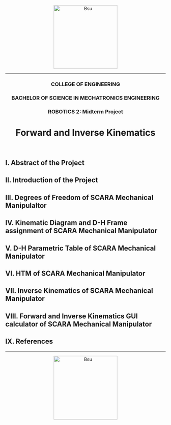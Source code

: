 <p align="center">
  <img src=https://github.com/limwelwel/PYTHON-PROGRAMS/blob/3078971571d8ab959cb3e9882e7a0265d9947afc/bsu%20header.png alt=Bsu style="height: 200px;">
  <hr>
<h3 align="center">COLLEGE OF ENGINEERING</h3>
<h3 align="center">BACHELOR OF SCIENCE IN MECHATRONICS ENGINEERING</h3>
<h3 align="center">ROBOTICS 2: Midterm Project</h3>
<h1 align="center"> Forward and Inverse Kinematics </h1> 
<br>

## I. Abstract of the Project

## II. Introduction of the Project

## III. Degrees of Freedom of SCARA Mechanical Manipulaltor

## IV. Kinematic Diagram and D-H Frame assignment of SCARA Mechanical Manipulator 

## V. D-H Parametric Table of SCARA Mechanical Manipulator

## VI. HTM of SCARA Mechanical Manipulator

## VII. Inverse Kinematics of SCARA Mechanical Manipulator

## VIII. Forward and Inverse Kinematics GUI calculator of SCARA Mechanical Manipulator 

## IX. References
<hr>

<p align="center">
  <img src=https://github.com/limwelwel/PYTHON-PROGRAMS/blob/3078971571d8ab959cb3e9882e7a0265d9947afc/bsu%20footer.png alt=Bsu style="height: 200px;">
